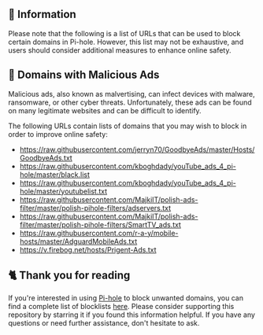 ## 📝 Information
Please note that the following is a list of URLs that can be used to block certain domains in Pi-hole.
However, this list may not be exhaustive, and users should consider additional measures to enhance online safety.

## 🚫 Domains with Malicious Ads
Malicious ads, also known as malvertising, can infect devices with malware, ransomware, or other cyber threats.
Unfortunately, these ads can be found on many legitimate websites and can be difficult to identify.

The following URLs contain lists of domains that you may wish to block in order to improve online safety:
- https://raw.githubusercontent.com/jerryn70/GoodbyeAds/master/Hosts/GoodbyeAds.txt
- https://raw.githubusercontent.com/kboghdady/youTube_ads_4_pi-hole/master/black.list
- https://raw.githubusercontent.com/kboghdady/youTube_ads_4_pi-hole/master/youtubelist.txt
- https://raw.githubusercontent.com/MajkiIT/polish-ads-filter/master/polish-pihole-filters/adservers.txt
- https://raw.githubusercontent.com/MajkiIT/polish-ads-filter/master/polish-pihole-filters/SmartTV_ads.txt
- https://raw.githubusercontent.com/r-a-y/mobile-hosts/master/AdguardMobileAds.txt
- https://v.firebog.net/hosts/Prigent-Ads.txt

## 🐈 Thank you for reading
If you're interested in using [Pi-hole](../What%20is%20Pi-hole.md) to block unwanted domains, you can find a complete list of blocklists [here](../../lists/PiHole.md).
Please consider supporting this repository by starring it if you found this information helpful.
If you have any questions or need further assistance, don't hesitate to ask.